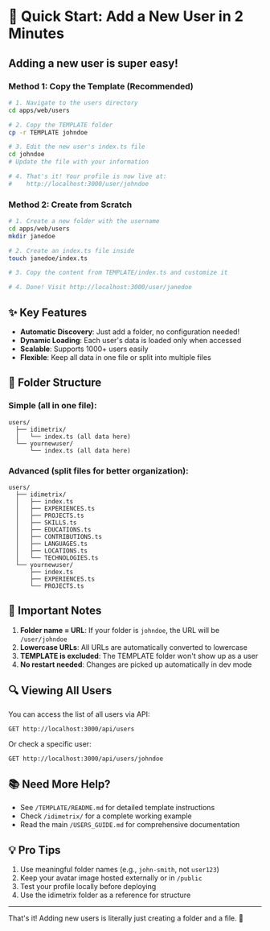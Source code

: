# 🚀 Quick Start: Add a New User in 2 Minutes

## Adding a new user is super easy!

### Method 1: Copy the Template (Recommended)

```bash
# 1. Navigate to the users directory
cd apps/web/users

# 2. Copy the TEMPLATE folder
cp -r TEMPLATE johndoe

# 3. Edit the new user's index.ts file
cd johndoe
# Update the file with your information

# 4. That's it! Your profile is now live at:
#    http://localhost:3000/user/johndoe
```

### Method 2: Create from Scratch

```bash
# 1. Create a new folder with the username
cd apps/web/users
mkdir janedoe

# 2. Create an index.ts file inside
touch janedoe/index.ts

# 3. Copy the content from TEMPLATE/index.ts and customize it

# 4. Done! Visit http://localhost:3000/user/janedoe
```

## ✨ Key Features

- **Automatic Discovery**: Just add a folder, no configuration needed!
- **Dynamic Loading**: Each user's data is loaded only when accessed
- **Scalable**: Supports 1000+ users easily
- **Flexible**: Keep all data in one file or split into multiple files

## 📁 Folder Structure

### Simple (all in one file):
```
users/
  ├── idimetrix/
  │   └── index.ts (all data here)
  └── yournewuser/
      └── index.ts (all data here)
```

### Advanced (split files for better organization):
```
users/
  ├── idimetrix/
  │   ├── index.ts
  │   ├── EXPERIENCES.ts
  │   ├── PROJECTS.ts
  │   ├── SKILLS.ts
  │   ├── EDUCATIONS.ts
  │   ├── CONTRIBUTIONS.ts
  │   ├── LANGUAGES.ts
  │   ├── LOCATIONS.ts
  │   └── TECHNOLOGIES.ts
  └── yournewuser/
      ├── index.ts
      ├── EXPERIENCES.ts
      └── PROJECTS.ts
```

## 🎯 Important Notes

1. **Folder name = URL**: If your folder is `johndoe`, the URL will be `/user/johndoe`
2. **Lowercase URLs**: All URLs are automatically converted to lowercase
3. **TEMPLATE is excluded**: The TEMPLATE folder won't show up as a user
4. **No restart needed**: Changes are picked up automatically in dev mode

## 🔍 Viewing All Users

You can access the list of all users via API:
```
GET http://localhost:3000/api/users
```

Or check a specific user:
```
GET http://localhost:3000/api/users/johndoe
```

## 📚 Need More Help?

- See `/TEMPLATE/README.md` for detailed template instructions
- Check `/idimetrix/` for a complete working example
- Read the main `/USERS_GUIDE.md` for comprehensive documentation

## 💡 Pro Tips

1. Use meaningful folder names (e.g., `john-smith`, not `user123`)
2. Keep your avatar image hosted externally or in `/public`
3. Test your profile locally before deploying
4. Use the idimetrix folder as a reference for structure

---

That's it! Adding new users is literally just creating a folder and a file. 🎉

